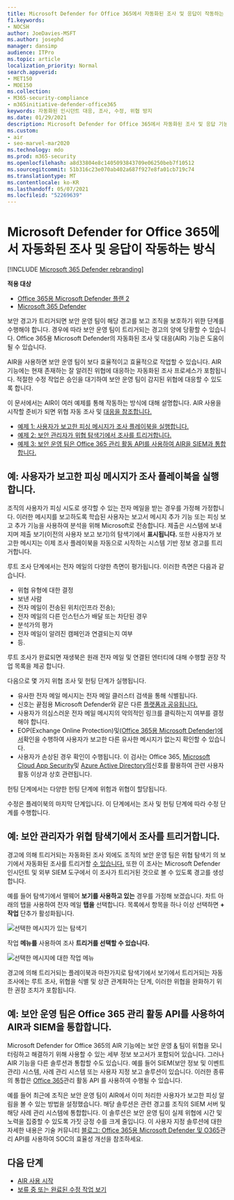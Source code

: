 ```yaml
---
title: Microsoft Defender for Office 365에서 자동화된 조사 및 응답이 작동하는 방식
f1.keywords:
- NOCSH
author: JoeDavies-MSFT
ms.author: josephd
manager: dansimp
audience: ITPro
ms.topic: article
localization_priority: Normal
search.appverid:
- MET150
- MOE150
ms.collection:
- M365-security-compliance
- m365initiative-defender-office365
keywords: 자동화된 인시던트 대응, 조사, 수정, 위협 방지
ms.date: 01/29/2021
description: Microsoft Defender for Office 365에서 자동화된 조사 및 응답 기능이 어떻게 작동 하는지 참조
ms.custom:
- air
- seo-marvel-mar2020
ms.technology: mdo
ms.prod: m365-security
ms.openlocfilehash: a8d33804e8c1405093843709e06250beb7f10512
ms.sourcegitcommit: 51b316c23e070ab402a687f927e8fa01cb719c74
ms.translationtype: MT
ms.contentlocale: ko-KR
ms.lasthandoff: 05/07/2021
ms.locfileid: "52269639"
---
```

# <a name="how-automated-investigation-and-response-works-in-microsoft-defender-for-office-365"></a>Microsoft Defender for Office 365에서 자동화된 조사 및 응답이 작동하는 방식

[!INCLUDE [Microsoft 365 Defender rebranding](../includes/microsoft-defender-for-office.md)]

**적용 대상**
- [Office 365용 Microsoft Defender 플랜 2](defender-for-office-365.md)
- [Microsoft 365 Defender](../defender/microsoft-365-defender.md)

보안 경고가 트리거되면 보안 운영 팀이 해당 경고를 보고 조직을 보호하기 위한 단계를 수행해야 합니다. 경우에 따라 보안 운영 팀이 트리거되는 경고의 양에 당황할 수 있습니다. Office 365용 Microsoft Defender의 자동화된 조사 및 대응(AIR) 기능은 도움이 될 수 있습니다.

AIR을 사용하면 보안 운영 팀이 보다 효율적이고 효율적으로 작업할 수 있습니다. AIR 기능에는 현재 존재하는 잘 알려진 위협에 대응하는 자동화된 조사 프로세스가 포함됩니다. 적절한 수정 작업은 승인을 대기하여 보안 운영 팀이 감지된 위협에 대응할 수 있도록 합니다.

이 문서에서는 AIR이 여러 예제를 통해 작동하는 방식에 대해 설명합니다. AIR 사용을 시작할 준비가 되면 위협 자동 조사 및 [대응을 참조합니다.](office-365-air.md)

- [예제 1: 사용자가 보고한 피싱 메시지가 조사 플레이북을 실행합니다.](#example-a-user-reported-phish-message-launches-an-investigation-playbook)
- [예제 2: 보안 관리자가 위협 탐색기에서 조사를 트리거합니다.](#example-a-security-administrator-triggers-an-investigation-from-threat-explorer)
- [예제 3: 보안 운영 팀은 Office 365 관리 활동 API를 사용하여 AIR을 SIEM과 통합합니다.](#example-a-security-operations-team-integrates-air-with-their-siem-using-the-office-365-management-activity-api)

## <a name="example-a-user-reported-phish-message-launches-an-investigation-playbook"></a>예: 사용자가 보고한 피싱 메시지가 조사 플레이북을 실행합니다.

조직의 사용자가 피싱 시도로 생각할 수 있는 전자 메일을 받는 경우를 가정해 가정합니다. 이러한 메시지를 보고하도록 학습된 사용자는 보고서 [](enable-the-report-message-add-in.md) 메시지 추가 기능 [](enable-the-report-phish-add-in.md) 또는 피싱 보고 추가 기능을 사용하여 분석을 위해 Microsoft로 전송합니다. 제출은 시스템에 보내지며 제출 보기(이전의  사용자 보고 보기)의 탐색기에서 **표시됩니다.** 또한 사용자가 보고한 메시지는 이제 조사 플레이북을 자동으로 시작하는 시스템 기반 정보 경고를 트리거합니다.

루트 조사 단계에서는 전자 메일의 다양한 측면이 평가됩니다. 이러한 측면은 다음과 같습니다.

- 위협 유형에 대한 결정
- 보낸 사람
- 전자 메일이 전송된 위치(인프라 전송);
- 전자 메일의 다른 인스턴스가 배달 또는 차단된 경우
- 분석가의 평가
- 전자 메일이 알려진 캠페인과 연결되는지 여부
- 등.

루트 조사가 완료되면 재생북은 원래 전자 메일 및 연결된 엔터티에 대해 수행할 권장 작업 목록을 제공 합니다.

다음으로 몇 가지 위협 조사 및 헌팅 단계가 실행됩니다.

- 유사한 전자 메일 메시지는 전자 메일 클러스터 검색을 통해 식별됩니다.
- 신호는 끝점용 Microsoft Defender와 같은 다른 [플랫폼과 공유됩니다.](/windows/security/threat-protection/microsoft-defender-atp/microsoft-defender-advanced-threat-protection)
- 사용자가 의심스러운 전자 메일 메시지의 악의적인 링크를 클릭하는지 여부를 결정해야 합니다.
- EOP(Exchange Online Protection)[](exchange-online-protection-overview.md)및[(Office 365용 Microsoft Defender)에서](defender-for-office-365.md)확인을 수행하여 사용자가 보고한 다른 유사한 메시지가 없는지 확인할 수 있습니다.
- 사용자가 손상된 경우 확인이 수행됩니다. 이 검사는 Office 365, [Microsoft Cloud App Security](/cloud-app-security)및 [Azure Active Directory의](/azure/active-directory)신호를 활용하여 관련 사용자 활동 이상과 상호 관련됩니다.

헌팅 단계에서는 다양한 헌팅 단계에 위험과 위협이 할당됩니다.

수정은 플레이북의 마지막 단계입니다. 이 단계에서는 조사 및 헌팅 단계에 따라 수정 단계를 수행합니다.

## <a name="example-a-security-administrator-triggers-an-investigation-from-threat-explorer"></a>예: 보안 관리자가 위협 탐색기에서 조사를 트리거합니다.

경고에 의해 트리거되는 자동화된 조사 외에도 조직의 보안 운영 팀은 위협 탐색기 의 보기에서 자동화된 조사를 트리거할 [수 있습니다.](threat-explorer.md)  또한 이 조사는 Microsoft Defender 인시던트 및 외부 SIEM 도구에서 이 조사가 트리거된 것으로 볼 수 있도록 경고를 생성합니다.

예를 들어 탐색기에서 맬웨어 **보기를 사용하고 있는** 경우를 가정해 보겠습니다. 차트 아래의 탭을 사용하여 전자 메일 **탭을** 선택합니다. 목록에서 항목을 하나 이상 선택하면 **+ 작업** 단추가 활성화됩니다.

![선택한 메시지가 있는 탐색기](../../media/Explorer-Malware-Email-ActionsInvestigate.png)

작업 **메뉴를** 사용하여 조사 **트리거를 선택할 수 있습니다.**

![선택한 메시지에 대한 작업 메뉴](../../media/explorer-malwareview-selectedemails-actions.jpg)

경고에 의해 트리거되는 플레이북과 마찬가지로 탐색기에서 보기에서 트리거되는 자동 조사에는 루트 조사, 위협을 식별 및 상관 관계화하는 단계, 이러한 위협을 완화하기 위한 권장 조치가 포함됩니다.

## <a name="example-a-security-operations-team-integrates-air-with-their-siem-using-the-office-365-management-activity-api"></a>예: 보안 운영 팀은 Office 365 관리 활동 API를 사용하여 AIR과 SIEM을 통합합니다.

Microsoft Defender for Office 365의 AIR 기능에는 보안 운영 [&](air-view-investigation-results.md) 팀이 위협을 모니터링하고 해결하기 위해 사용할 수 있는 세부 정보 보고서가 포함되어 있습니다. 그러나 AIR 기능을 다른 솔루션과 통합할 수도 있습니다. 예를 들어 SIEM(보안 정보 및 이벤트 관리) 시스템, 사례 관리 시스템 또는 사용자 지정 보고 솔루션이 있습니다. 이러한 종류의 통합은 [Office 365](/office/office-365-management-api/office-365-management-activity-api-reference)관리 활동 API 를 사용하여 수행될 수 있습니다.

예를 들어 최근에 조직은 보안 운영 팀이 AIR에서 이미 처리한 사용자가 보고한 피싱 알림을 볼 수 있는 방법을 설정했습니다. 해당 솔루션은 관련 경고를 조직의 SIEM 서버 및 해당 사례 관리 시스템에 통합합니다. 이 솔루션은 보안 운영 팀이 실제 위협에 시간 및 노력을 집중할 수 있도록 가짓 긍정 수를 크게 줄입니다. 이 사용자 지정 솔루션에 대한 자세한 내용은 기술 커뮤니티 [블로그: Office 365용 Microsoft Defender 및 O365](https://techcommunity.microsoft.com/t5/microsoft-security-and/improve-the-effectiveness-of-your-soc-with-office-365-atp-and/ba-p/1525185)관리 API를 사용하여 SOC의 효율성 개선을 참조하세요.

## <a name="next-steps"></a>다음 단계

- [AIR 사용 시작](office-365-air.md)
- [보류 중 또는 완료된 수정 작업 보기](air-review-approve-pending-completed-actions.md)